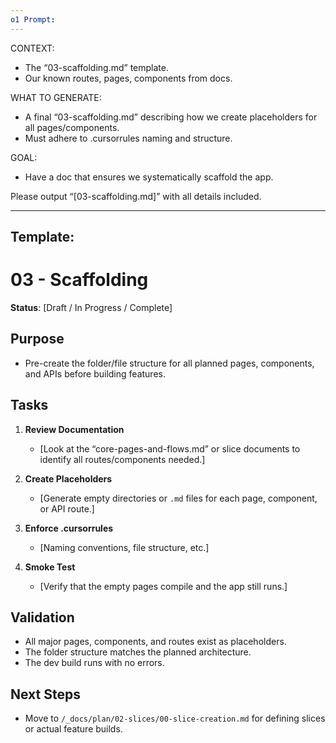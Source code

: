 ```yaml
---
o1 Prompt:
---
```

CONTEXT:
- The “03-scaffolding.md” template.
- Our known routes, pages, components from docs.

WHAT TO GENERATE:
- A final “03-scaffolding.md” describing how we create placeholders for all pages/components.
- Must adhere to .cursorrules naming and structure.

GOAL:
- Have a doc that ensures we systematically scaffold the app.

Please output “[03-scaffolding.md]” with all details included.



---
Template:
---

# 03 - Scaffolding
**Status**: [Draft / In Progress / Complete]

## Purpose
- Pre-create the folder/file structure for all planned pages, components, and APIs before building features.

## Tasks
1. **Review Documentation**  
   - [Look at the “core-pages-and-flows.md” or slice documents to identify all routes/components needed.]

2. **Create Placeholders**  
   - [Generate empty directories or `.md` files for each page, component, or API route.]

3. **Enforce .cursorrules**  
   - [Naming conventions, file structure, etc.]

4. **Smoke Test**  
   - [Verify that the empty pages compile and the app still runs.]

## Validation
- All major pages, components, and routes exist as placeholders.
- The folder structure matches the planned architecture.
- The dev build runs with no errors.

## Next Steps
- Move to `/_docs/plan/02-slices/00-slice-creation.md` for defining slices or actual feature builds.
